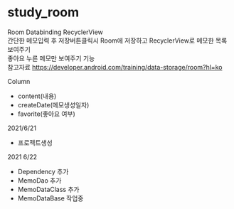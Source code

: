 # study_room
Room  Databinding  RecyclerView     
간단한 메모입력 후 저장버튼클릭시 Room에 저장하고 RecyclerView로 메모한 목록 보여주기    
좋아요 누른 메모만 보여주기 기능   
참고자료 https://developer.android.com/training/data-storage/room?hl=ko

Column
 - content(내용)
 - createDate(메모생성일자)
 - favorite(좋아요 여부)


2021/6/21 
 - 프로젝트생성  

2021 6/22
 - Dependency 추가
 - MemoDao 추가
 - MemoDataClass 추가
 - MemoDataBase 작업중
  
